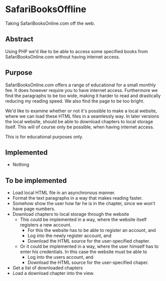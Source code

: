 # SafariBooksOffline
Taking SafariBooksOnline.com off the web.

## Abstract
Using PHP we'd like to be able to access some specified books from SafariBooksOnline.com without having internet access.

## Purpose
SafariBooksOnline.com offers a range of educational for a small monthly fee. It does however require you to have internet access.
Furthermore we find the paragraphs to be too wide, making it harder to read and drastically reducing my reading speed. We also find the page to be too bright.

We'd like to examine whether or not it's possible to make a local website, where we can load these HTML files in a seamlessly way.
In later versions the local website, should be able to download chapters to local storage itself. This will of course only be possible, when having internet access.

This is for educational purposes only.

## Implemented
* Nothing

## To be implemented
* Load local HTML file in an asynchronous manner.
* Format the text paragraphs in a way that makes reading faster.
* Somehow show the user how far he is in the chapter, since we won't have page numbers.
* Download chapters to local storage through the website
  * This could be implemented in a way, where the website itself registers a new account.
    * For this the website has to be able to register an account, and
    * Log into the newly register account, and
    * Download the HTML source for the user-specified chapter.
  * Or it could be implemented in a way, where the user himself has to enter his credentials. In this case the website must be able to
    * Log into the users account, and
    * Download the HTML source for the user-specified chaper.
* Get a list of downloaded chapters
* Load a download chapter into the view.